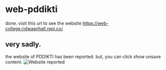 # web-pddikti
done. visit this url to see the website https://web-college.ridwaanhall.repl.co/

## very sadly.
the website of PDDIKTI has been reported. but, you can click show unsave content.
![Website reported](https://aaff0b3f-edba-4302-84e4-4c21fe434e72-00-2jg27tl1pjs72.global.replit.dev/static/img/projects/Screenshot_134.png)